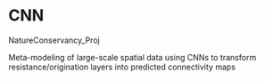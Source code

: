 # CNN
 NatureConservancy_Proj
 
 Meta-modeling of large-scale spatial data using CNNs to transform resistance/origination layers into predicted connectivity maps
